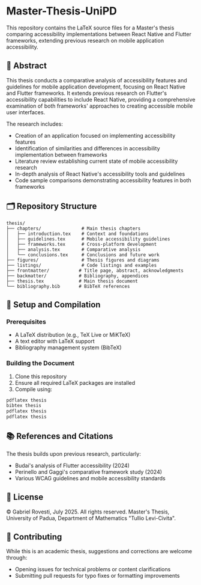 # Master-Thesis-UniPD

This repository contains the LaTeX source files for a Master's thesis comparing accessibility implementations between React Native and Flutter frameworks, extending previous research on mobile application accessibility.

## 📝 Abstract

This thesis conducts a comparative analysis of accessibility features and guidelines for mobile application development, focusing on React Native and Flutter frameworks. It extends previous research on Flutter's accessibility capabilities to include React Native, providing a comprehensive examination of both frameworks' approaches to creating accessible mobile user interfaces.

The research includes:
- Creation of an application focused on implementing accessibility features
- Identification of similarities and differences in accessibility implementation between frameworks
- Literature review establishing current state of mobile accessibility research
- In-depth analysis of React Native's accessibility tools and guidelines
- Code sample comparisons demonstrating accessibility features in both frameworks

## 🗂️ Repository Structure

```
thesis/
├── chapters/               # Main thesis chapters
│   ├── introduction.tex    # Context and foundations
│   ├── guidelines.tex      # Mobile accessibility guidelines
│   ├── frameworks.tex      # Cross-platform development
│   ├── analysis.tex        # Comparative analysis
│   └── conclusions.tex     # Conclusions and future work
├── figures/                # Thesis figures and diagrams
├── listings/               # Code listings and examples
├── frontmatter/           # Title page, abstract, acknowledgments
├── backmatter/            # Bibliography, appendices
├── thesis.tex             # Main thesis document
└── bibliography.bib       # BibTeX references
```

## 🔧 Setup and Compilation

### Prerequisites
- A LaTeX distribution (e.g., TeX Live or MiKTeX)
- A text editor with LaTeX support
- Bibliography management system (BibTeX)

### Building the Document
1. Clone this repository
2. Ensure all required LaTeX packages are installed
3. Compile using:
```bash
pdflatex thesis
bibtex thesis
pdflatex thesis
pdflatex thesis
```

## 📚 References and Citations

The thesis builds upon previous research, particularly:
- Budai's analysis of Flutter accessibility (2024)
- Perinello and Gaggi's comparative framework study (2024)
- Various WCAG guidelines and mobile accessibility standards

## 📄 License

© Gabriel Rovesti, July 2025. All rights reserved. Master's Thesis, University of Padua, Department of Mathematics "Tullio Levi-Civita".

## 🤝 Contributing

While this is an academic thesis, suggestions and corrections are welcome through:
- Opening issues for technical problems or content clarifications
- Submitting pull requests for typo fixes or formatting improvements